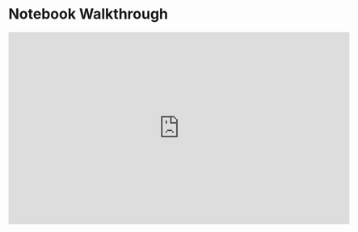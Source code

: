 # Notebook Walkthrough

<iframe width="675" height="380" src="https://www.youtube.com/embed/isCACYHVdSs?rel=0&more=0" title="YouTube video player" frameborder="0" allow="accelerometer; autoplay; clipboard-write; encrypted-media; gyroscope; picture-in-picture" allowfullscreen></iframe>